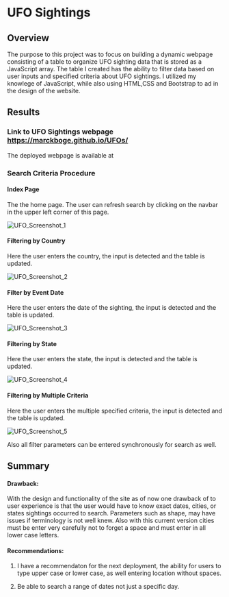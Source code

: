 # UFO Sightings 

## Overview

The purpose to this project was to focus on building a dynamic webpage consisting of a table to organize UFO sighting data that is stored as a JavaScript array. The table I created has the ability to filter data based on user inputs and specified criteria about UFO sightings. I utilized my knowlege of JavaScript, while also using HTML,CSS and Bootstrap to ad in the design of the website.







## Results

### Link to UFO Sightings webpage https://marckboge.github.io/UFOs/

The deployed webpage is available at 

### Search Criteria Procedure

#### Index Page

The the home page. The user can refresh search by clicking on the navbar in the upper left corner of this page.

![UFO_Screenshot_1](https://user-images.githubusercontent.com/90155651/188019788-897bf550-1308-4bfc-8454-ac365bbb0288.png)



#### Filtering by Country

Here the user enters the country, the input is detected and the table is updated.

![UFO_Screenshot_2](https://user-images.githubusercontent.com/90155651/188019821-db3167ba-260e-488c-956c-a609da141d5d.png)



#### Filter by Event Date

Here the user enters the date of the sighting, the input is detected and the table is updated.

![UFO_Screenshot_3](https://user-images.githubusercontent.com/90155651/188019861-85ef4550-4743-4acd-817e-5acae923c6ab.png)



#### Filtering by State

Here the user enters the state, the input is detected and the table is updated.

![UFO_Screenshot_4](https://user-images.githubusercontent.com/90155651/188020234-b9c7e36b-8178-4dca-88b8-c21a4acf389c.png)



#### Filtering by Multiple Criteria

Here the user enters the multiple specified criteria, the input is detected and the table is updated.

![UFO_Screenshot_5](https://user-images.githubusercontent.com/90155651/188020623-cdf14474-719e-485b-b8ed-b9d3700f8230.png)

Also all filter parameters can be entered synchronously for search as well.


## Summary


#### Drawback:

With the design and functionality of the site as of now one drawback of to user experience is that the user would have to know exact dates, cities, or states sightings occurred to search. Parameters such as shape, may have issues if terminology is not well knew. Also with this current version cities must be enter very carefully not to forget a space and must enter in all lower case letters.


#### Recommendations:

1. I have a recommendaton for the next deployment, the ability for users to type upper case or lower case, as well entering location without spaces. 


2. Be able to search a range of dates not just a specific day.

